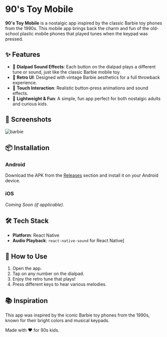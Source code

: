 # 90's Toy Mobile

**90's Toy Mobile** is a nostalgic app inspired by the classic Barbie toy phones from the 1990s. This mobile app brings back the charm and fun of the old-school 
plastic mobile phones that played tunes when the keypad was pressed.

## ✨ Features

- 🎵 **Dialpad Sound Effects**: Each button on the dialpad plays a different tune or sound, just like the classic Barbie mobile toy.
- 💖 **Retro UI**: Designed with vintage Barbie aesthetics for a full throwback experience.
- 📱 **Touch Interaction**: Realistic button-press animations and sound effects.
- 🔋 **Lightweight & Fun**: A simple, fun app perfect for both nostalgic adults and curious kids.

## 📸 Screenshots
![barbie](https://github.com/user-attachments/assets/71c0876c-7d8f-4bd8-99f9-c4c53a3d3cc4)



## 📦 Installation

### Android

Download the APK from the [Releases](https://drive.google.com/file/d/1NWirr3_bhmLazRYUVutYrgCVJkifY7iH/view?usp=sharing) section and install it on your Android device.

### iOS

*Coming Soon (if applicable).*

## 🛠️ Tech Stack

- **Platform**:  React Native 
- **Audio Playback**:  `react-native-sound` for React Native]

## 🚀 How to Use

1. Open the app.
2. Tap on any number on the dialpad.
3. Enjoy the retro tune that plays!
4. Press different keys to hear various melodies.

## 📚 Inspiration

This app was inspired by the iconic Barbie toy phones from the 1990s, known for their bright colors and musical keypads.


Made with ❤️ for 90s kids.
